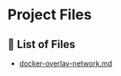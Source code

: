 # Project Files

## 📂 List of Files

- [docker-overlay-network.md](https://github.com/S1933/tech_documentations/blob/main/docker-overlay-network.md)
